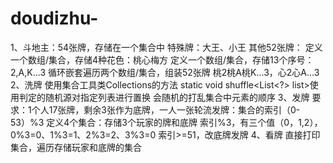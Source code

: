 # doudizhu-
1、斗地主：54张牌，存储在一个集合中 特殊牌：大王、小王 其他52张牌： 定义一个数组/集合，存储4种花色：桃心梅方 定义一个数组/集合，存储13个序号：2,A,K...3 循环嵌套遍历两个数组/集合，组装52张牌 桃2桃A桃K...3，心2心A...3 2、洗牌 使用集合工具类Collections的方法 static void shuffle&lt;List&lt;?> list>使用判定的随机源对指定列表进行置换 会随机的打乱集合中元素的顺序 3、发牌 要求：1个人17张牌，剩余3张作为底牌，一人一张轮流发牌：集合的索引（0-53）%3 定义4个集合：存储3个玩家的牌和底牌 索引%3，有三个值（0，1,2），0%3=0、1%3=1、2%3=2、3%3=0 索引>=51，改底牌发牌 4、看牌 直接打印集合，遍历存储玩家和底牌的集合
